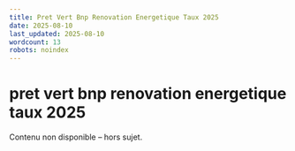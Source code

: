 ```yaml
---
title: Pret Vert Bnp Renovation Energetique Taux 2025
date: 2025-08-10
last_updated: 2025-08-10
wordcount: 13
robots: noindex
---
```


# pret vert bnp renovation energetique taux 2025

Contenu non disponible – hors sujet.